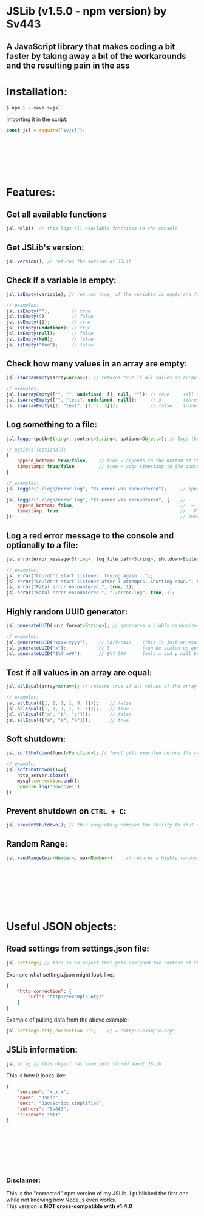 # JSLib (v1.5.0 - npm version) by Sv443
## A JavaScript library that makes coding a bit faster by taking away a bit of the workarounds and the resulting pain in the ass

# Installation:
```
$ npm i --save svjsl
```

Importing it in the script:
```javascript
const jsl = require("svjsl");
```
<br><br><br><br><br>
# Features:

## Get all available functions
```javascript
jsl.help(); // this logs all available functions to the console
```

## Get JSLib's version:
```javascript
jsl.version(); // returns the version of JSLib
```

## Check if a variable is empty:
```javascript
jsl.isEmpty(variable); // returns true, if the variable is empty and false if not. This function can NOT check a JSON object - please stringify it first

// examples:
jsl.isEmpty("");        // true
jsl.isEmpty(5);         // false
jsl.isEmpty([]);        // true
jsl.isEmpty(undefined); // true
jsl.isEmpty(null);      // false
jsl.isEmpty(NaN);       // false
jsl.isEmpty("foo");     // false
```

## Check how many values in an array are empty:
```javascript
jsl.isArrayEmpty(array<Array>); // returns true if all values in array are empty, false if none are empty. If only some are empty, will return integer value of how many they are

// examples:
jsl.isArrayEmpty(["", "", undefined, [], null, ""]); // true     (all are empty)
jsl.isArrayEmpty(["", "test", undefined, null]);     // 3        (three are empty)
jsl.isArrayEmpty([1, "test", [1, 2, 3]]);            // false    (none are empty)
```

## Log something to a file:
```javascript
jsl.logger(path<String>, content<String>, options<Object>); // logs the content to the file specified with path

// options (optional):
{
    append_bottom: true/false,    // true = appends to the bottom of the file, false = overwrites whole file content (default: true)
    timestamp: true/false         // true = adds timestamp to the content, false = doesn't add timestamp (default: false)
}

// examples:
jsl.logger("./logs/error.log", "XY error was encountered");     // appends the content "XY error was encountered" to the file at "./logs/error.log" and doesn't include a timestamp

jsl.logger("./logs/error.log", "XY error was encountered", {    //  ─┐
    append_bottom: false,                                       //  ─┤
    timestamp: true                                             //   V
});                                                             // overwrites the content of the file at "./logs/error.log" to "XY error was encountered" and includes a timestamp
```

## Log a red error message to the console and optionally to a file:
```javascript
jsl.error(error_message<String>, log_file_path<String>, shutdown<Boolean>, status<Number>); // will log a red error message to the console and shut down the process if argument shutdown is set to true. Can also log the error message to a specified log file (also optional)

// examples:
jsl.error("Couldn't start listener. Trying again...");                             // just logs error message. Script keeps running
jsl.error("Couldn't start listener after 3 attempts. Shutting down.", true, 0);    // logs error message to console and shuts down script with status code 0 (normal shutdown)
jsl.error("Fatal error encountered.", true, 1);                                    // logs error message to console and shuts down script with status code 1 (crashed)
jsl.error("Fatal error encountered.", "./error.log", true, 1);                     // logs error message to console, logs error message to log file and shuts down script with status code 1 (crashed)
```

## Highly random UUID generator:
```javascript
jsl.generateUUID(uuid_format<String>); // generates a highly randomized UUID in the specified format (x's and y's are being replaced with random numbers or characters) - the used RNG gets manipulated by the system time and is therefor extremely random - the charset of the UUID is hexadecimal (0-9 and a-f)

// examples:
jsl.generateUUID("xxxx-yyyy");    // 5a7f-ca19    (this is just an example, as normally the output is random)
jsl.generateUUID("x");            // 3            (can be scaled up and down how much you like)
jsl.generateUUID("$%?_x##");      // $%?_5##      (only x and y will be replaced)
```

## Test if all values in an array are equal:
```javascript
jsl.allEqual(array<Array>); // returns true if all values of the array are equal and false if not

// examples:
jsl.allEqual([1, 1, 1, 1, 9, 1]));    // false
jsl.allEqual([1, 1, 1, 1, 1, 1]));    // true
jsl.allEqual(["a", "b", "c"]));       // false
jsl.allEqual(["a", "a", "a"]));       // true
```

## Soft shutdown:
```javascript
jsl.softShutdown(funct<Function>); // funct gets executed before the script shuts down. This is useful to terminate connections or services gracefully before shutting down.

// example:
jsl.softShutdown(()=>{
    http_server.close();
    mysql.connection.end();
    console.log("Goodbye!");
});
```

## Prevent shutdown on `CTRL + C`:
```javascript
jsl.preventShutdown(); // this completely removes the ability to shut down the script with CTRL + C. It has to be killed within the script (using process.exit()) or with the task manager
```

## Random Range:
```javascript
jsl.randRange(min<Number>, max<Number>);    // returns a highly randomized number between the two specified boundaries
```

<br><br><br><br><br><br>

# Useful JSON objects:

## Read settings from settings.json file:
```javascript
jsl.settings; // this is an object that gets assigned the content of the settings.json file at the root directory.
```
Example what settings.json might look like:
```json
{
    "http_connection": {
        "url": "http://example.org/"
    }
}
```
Example of pulling data from the above example:
```javascript
jsl.settings.http_connection.url;    // = "http://example.org"
```

## JSLib information:
```javascript
jsl.info; // this object has some info stored about JSLib
```
This is how it looks like:
```json
{
    "version": "x.x.x",
    "name": "JSLib",
    "desc": "JavaScript simplified",
    "authors": "Sv443",
    "license": "MIT"
}
```

<br><br><br><br><br><br>

### Disclaimer:
This is the "corrected" npm version of my JSLib. I published the first one while not knowing how Node.js even works.<br>
This version is **NOT cross-compatible with v1.4.0**